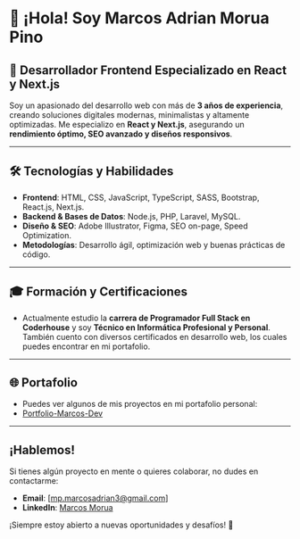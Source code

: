 # 👋 ¡Hola! Soy Marcos Adrian Morua Pino

## 🚀 Desarrollador Frontend Especializado en React y Next.js

Soy un apasionado del desarrollo web con más de **3 años de experiencia**, creando soluciones digitales modernas, minimalistas y altamente optimizadas. Me especializo en **React y Next.js**, asegurando un **rendimiento óptimo, SEO avanzado y diseños responsivos**.

---

## 🛠️ Tecnologías y Habilidades

- **Frontend**: HTML, CSS, JavaScript, TypeScript, SASS, Bootstrap, React.js, Next.js.
- **Backend & Bases de Datos**: Node.js, PHP, Laravel, MySQL.
- **Diseño & SEO**: Adobe Illustrator, Figma, SEO on-page, Speed Optimization.
- **Metodologías**: Desarrollo ágil, optimización web y buenas prácticas de código.

---

## 🎓 Formación y Certificaciones
- Actualmente estudio la **carrera de Programador Full Stack en Coderhouse** y soy **Técnico en Informática Profesional y Personal**. También cuento con diversos certificados en desarrollo web, los cuales puedes encontrar en mi portafolio.

---

## 🌐 Portafolio
- Puedes ver algunos de mis proyectos en mi portafolio personal:  
- [Portfolio-Marcos-Dev](https://portfolio-marcos-dev.vercel.app/)

---

## ¡Hablemos!
Si tienes algún proyecto en mente o quieres colaborar, no dudes en contactarme:
- **Email**: [mp.marcosadrian3@gmail.com]  
- **LinkedIn**: [Marcos Morua](https://www.linkedin.com/in/marcos-morua-a7b326295) 

¡Siempre estoy abierto a nuevas oportunidades y desafíos! 🚀
